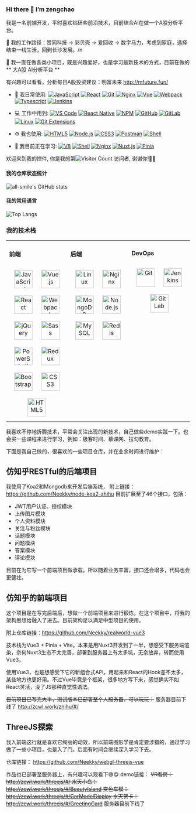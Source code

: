 ### Hi there 👋 I’m zengchao

我是一名前端开发，平时喜欢钻研些前沿技术，目前结合AI在做一个A股分析平台。

 🔭 我的工作路径：赞同科技 -> 彩贝壳 -> 爱回收 -> 数字马力，考虑到家庭，选择结束一线生活，回到长沙发展。/n
 
 🌱 我一直在做各类小项目，既是兴趣爱好，也是学习最新技术的方式，目前在做的 ** 大A股 AI分析平台 ** 
 
 有兴趣可以看看，分析每日A股投资建议：明富未来 http://mfuture.fun/



 

- 🚀 我日常使用:
  [![JavaScript](https://img.shields.io/badge/JavaScript-000000?logo=JavaScript&logoColor=FFCA28)](http://zcwl.work/threejs/#/)
  [![React](https://img.shields.io/badge/React-282c34?logo=react)](http://zcwl.work/threejs/#/CarModelDisplay)
  [![Git](https://img.shields.io/badge/-Git-000000?logo=git&logoColor=FF7043)](http://zcwl.work/threejs/#/GreetingCard)
  [![Nginx](https://img.shields.io/badge/-Nginx-F7F7F7?logo=nginx&logoColor=029137)](http://zcwl.work/threejs/#/GreetingCard)
  [![Vue](https://img.shields.io/badge/Vue.js-35495E?logo=vue.js&logoColor=4FC08D)](http://zcwl.work/threejs/#/BeautyIsland)
  [![Webpack](https://img.shields.io/badge/-webpack-2B3A42?logo=webpack&logoColor=75AFCC)](http://zcwl.work/zhihu/#/)
  [![Typescript](https://img.shields.io/badge/-Typescript-fcfcfc?logo=Typescript&logoColor=2e79c7)](http://zcwl.work/zhihu/#/)
  [![Jenkins](https://img.shields.io/badge/-Jenkins-F6C915?logo=jenkins&logoColor=F16061)](http://zcwl.work/zhihu/#/)

- 💻 工作中用到:
  [![VS Code](https://img.shields.io/badge/-VS%20Code-007ACC?style=plastic&logo=visual-studio-code)](http://zcwl.work/zhihu/#/)
  [![React Native](https://img.shields.io/badge/React_Native-20232a?logo=react&logoColor=61DAFB)](http://zcwl.work/threejs/#/GreetingCard)
  [![NPM](https://img.shields.io/badge/-NPM-F7F7F7?logo=npm&logoColor=029137)](http://zcwl.work/zhihu/#/)
  [![GitHub](https://img.shields.io/badge/-GitHub-181717?style=plastic&logo=github)](http://zcwl.work/threejs/#/GreetingCard)
  [![GitLab](https://img.shields.io/badge/-GitLab-FCA121?style=plastic&logo=gitlab)](http://zcwl.work/threejs/#/BeautyIsland)
  [![Linux](https://img.shields.io/badge/-Linux-F16061?logo=linux&logoColor=000)](http://zcwl.work/threejs/#/BeautyIsland)
  [![Git Extensions](https://img.shields.io/badge/-Git%20Extensions-green?logo=git%20extensions&logoColor=DE3929)](http://zcwl.work/threejs/#/BeautyIsland)

- ⚙️ 我也使用:
  [![HTML5](https://img.shields.io/badge/-HTML5-E34F26?style=plastic&logo=html5&logoColor=white)](https://blog.csdn.net/qq_28766729)
  [![Node.js](https://img.shields.io/badge/-Node.js-F2F2F2?style=plastic&logo=node.js)](https://blog.csdn.net/qq_28766729)
  [![CSS3](https://img.shields.io/badge/-CSS3-1572B6?style=plastic&logo=css3)](https://blog.csdn.net/qq_28766729)
  [![Postman](https://img.shields.io/badge/-Postman-7A1FA2?logo=postman&logoColor=FC8019)](https://blog.csdn.net/qq_28766729)
  [![Shell](https://img.shields.io/badge/-Shell-4EC422?logo=Shell&logoColor=FF7043)](https://blog.csdn.net/qq_28766729)

- 🌱 我目前正在学习:
  [![V8](https://img.shields.io/badge/-V8-3DDC84?logo=v8&logoColor=4788F4)](http://zcwl.work/threejs/#/BeautyIsland)
  [![Shell](https://img.shields.io/badge/-Shell-4EC422?logo=Shell&logoColor=FF7043)](http://zcwl.work/threejs/#/BeautyIsland)
  [![Nginx](https://img.shields.io/badge/-Nginx-F7F7F7?logo=nginx&logoColor=029137)](http://zcwl.work/threejs/#/GreetingCard)
  [![Nuxt.js](https://img.shields.io/badge/-Nuxt.js-35495E?logo=Nuxt.js)](http://zcwl.work/threejs/#/BeautyIsland)
  [![Pinia](https://img.shields.io/badge/-Pinia-35495E?logo=Nginx)](http://zcwl.work/threejs/#/BeautyIsland)

欢迎来到我的控件, 你是我的第![Visitor Count](https://profile-counter.glitch.me/Neekky/count.svg)
访问者, 谢谢你!🎉🎉

#### 我的仓库状态统计

![all-smile's GitHub stats](https://github-readme-stats.vercel.app/api?username=Neekky&show_icons=true&theme=tokyonight)

#### 我的常用语言

![Top Langs](https://github-readme-stats.vercel.app/api/top-langs/?username=Neekky&layout=compact&theme=tokyonight)

### 我的技术栈

<table><tr><td valign="top" width="33%">

#### 前端

<div align="center">
<img style="margin: 10px" src="https://profilinator.rishav.dev/skills-assets/javascript-original.svg" alt="JavaScript" height="50" />
<img style="margin: 10px" src="https://profilinator.rishav.dev/skills-assets/vuejs-original-wordmark.svg" alt="Vue.js" height="50" />
<img style="margin: 10px" src="https://profilinator.rishav.dev/skills-assets/react-original-wordmark.svg" alt="React" height="50" />
<img style="margin: 10px" src="https://profilinator.rishav.dev/skills-assets/webpack-original.svg" alt="Webpack" height="50" />
<img style="margin: 10px" src="https://profilinator.rishav.dev/skills-assets/jquery.png" alt="jQuery" height="50" />
<img style="margin: 10px" src="https://profilinator.rishav.dev/skills-assets/sass-original.svg" alt="Sass" height="50" />
<img style="margin: 10px" src="https://profilinator.rishav.dev/skills-assets/powershell.png" alt="PowerShell" height="50" />
<img style="margin: 10px" src="https://profilinator.rishav.dev/skills-assets/redux-original.svg" alt="Redux" height="50" />
<img style="margin: 10px" src="https://profilinator.rishav.dev/skills-assets/bootstrap-plain.svg" alt="Bootstrap" height="50" />
<img style="margin: 10px" src="https://profilinator.rishav.dev/skills-assets/css3-original-wordmark.svg" alt="CSS3" height="50" />
<img style="margin: 10px" src="https://profilinator.rishav.dev/skills-assets/html5-original-wordmark.svg" alt="HTML5" height="50" />
</div>

</td>
<td valign="top" width="33%">

#### 后端

<div align="center">
<img style="margin: 10px" src="https://profilinator.rishav.dev/skills-assets/linux-original.svg" alt="Linux" height="50" />
<img style="margin: 10px" src="https://profilinator.rishav.dev/skills-assets/nginx-original.svg" alt="Nginx" height="50" />
<img style="margin: 10px" src="https://profilinator.rishav.dev/skills-assets/mongodb-original-wordmark.svg" alt="MongoDB" height="50" />
<img style="margin: 10px" src="https://profilinator.rishav.dev/skills-assets/nodejs-original-wordmark.svg" alt="Node.js" height="50" />
<img style="margin: 10px" src="https://profilinator.rishav.dev/skills-assets/mysql-original-wordmark.svg" alt="MySQL" height="50" />
<img style="margin: 10px" src="https://profilinator.rishav.dev/skills-assets/redis-original-wordmark.svg" alt="Redis" height="50" />
</div>

</td>
<td valign="top" width="33%">

#### DevOps

<div align="center">
<img style="margin: 10px" src="https://profilinator.rishav.dev/skills-assets/git-scm-icon.svg" alt="Git" height="50" />
<img style="margin: 10px" src="https://profilinator.rishav.dev/skills-assets/jenkins-icon.svg" alt="Jenkins" height="50" />
<img style="margin: 10px" src="https://profilinator.rishav.dev/skills-assets/gitlab.svg" alt="GitLab" height="50" />
</div>
</td>
</tr>
</table>

我喜欢不停地折腾技术，平常会关注出现的新技术，自己做些demo实践一下。也会买一些课程来进行学习，例如：极客时间、慕课网、拉勾教育。

下面是我自己做的，很喜欢的一些项目仓库，并在业余时间进行维护：

## 仿知乎RESTful的后端项目
我使用了Koa2和Mongodb来开发后端系统，
附上链接：https://github.com/Neekky/node-koa2-zhihu
目前扩展至了46个接口，包括：
- JWT用户认证、授权模块
- 上传图片模块
- 个人资料模块
- 关注与粉丝模块
- 话题模块
- 问题模块
- 答案模块
- 评论模块

目前在为它写一个前端项目做承载，所以随着业务丰富，接口还会增多，代码也会更健壮。

## 仿知乎的前端项目
这个项目是在写完后端后，想做一个前端项目来进行锻炼，在这个项目中，将我的架构思想给融入了进去。目前架构足以满足中型项目的使用。

附上仓库链接：https://github.com/Neekky/realworld-vue3

技术栈为Vue3 + Pinia + Vite。本来是用Nuxt3开发到了一半，想感受下服务端渲染，奈何Nuxt3生态不太完善，部署到服务器上有太多坑，无奈放弃，转而使用Vue3。

使用Vue3，也是想感受下它的新组合式API，用起来和React的Hook差不太多，某些地方也更好用。不过Vue毕竟是个框架，很多地方写下来，感觉确实不如React灵活，没了JS那种直觉性语法。

~~目前项目已写完大半，测试版本已部署至个人服务器，可以玩玩：~~ 服务器目前下线了
http://zcwl.work/zhihu/#/

## ThreeJS探索
我入前端这行就是喜欢它绚丽的动效，所以前端图形学是肯定要涉猎的，通过学习做了一些小项目，也是入了门。后面有时间会继续深入学习下去。

仓库链接： https://github.com/Neekky/webgl-threejs-vue

作品也已部署至服务器上，有兴趣可以观看下😄😋
demo链接：
~~VR看房：http://zcwl.work/threejs/#/
水天小岛：http://zcwl.work/threejs/#/BeautyIsland
变色车模：http://zcwl.work/threejs/#/CarModelDisplay
水天贺卡：http://zcwl.work/threejs/#/GreetingCard~~ 服务器目前下线了



<!--
**Neekky/neekky** is a ✨ _special_ ✨ repository because its `README.md` (this file) appears on your GitHub profile.

Here are some ideas to get you started:

- 🔭 I’m currently working on ...
- 🌱 I’m currently learning ...
- 👯 I’m looking to collaborate on ...
- 🤔 I’m looking for help with ...
- 💬 Ask me about ...
- 📫 How to reach me: ...
- 😄 Pronouns: ...
- ⚡ Fun fact: ...
  -->

